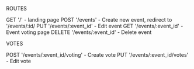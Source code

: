ROUTES

GET '/' - landing page
POST '/events' - Create new event, redirect to '/events/:id/
PUT '/events/:event_id' - Edit event 
GET '/events/:event_id' - Event voting page
DELETE '/events/:event_id' - Delete event

VOTES

POST '/events/:event_id/voting' - Create vote
PUT '/events/:event_id/votes' - Edit vote

